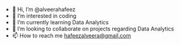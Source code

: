 - 👋 Hi, I’m @alveerahafeez
- 👀 I’m interested in coding
- 🌱 I’m currently learning Data Analytics
- 💞️ I’m looking to collaborate on projects regarding Data Analytics
- 📫 How to reach me hafeezalveera@gmail.com

<!---
alveerahafeez/alveerahafeez is a ✨ special ✨ repository because its `README.md` (this file) appears on your GitHub profile.
You can click the Preview link to take a look at your changes.
--->
